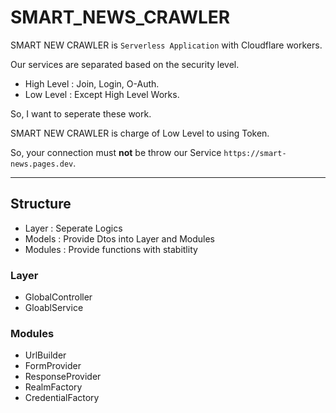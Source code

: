 # SMART_NEWS_CRAWLER

SMART NEW CRAWLER is `Serverless Application` with Cloudflare workers.

Our services are separated based on the security level.

- High Level : Join, Login, O-Auth.
- Low Level : Except High Level Works.

So, I want to seperate these work.

SMART NEW CRAWLER is charge of Low Level to using Token.

So, your connection must **not** be throw our Service `https://smart-news.pages.dev`.

<hr>

## Structure

- Layer : Seperate Logics
- Models : Provide Dtos into Layer and Modules
- Modules : Provide functions with stabitlity

### Layer

- GlobalController
- GloablService

### Modules

- UrlBuilder
- FormProvider
- ResponseProvider
- RealmFactory
- CredentialFactory